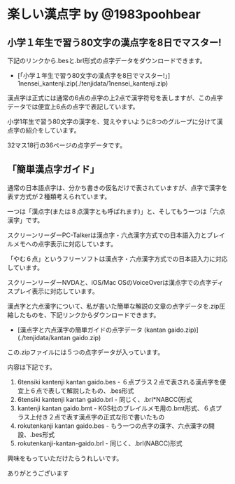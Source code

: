 # 楽しい漢点字 by @1983poohbear

## 小学１年生で習う80文字の漢点字を8日でマスター!

下記のリンクから.besと.brl形式の点字データをダウンロードできます。

- [「小学１年生で習う80文字の漢点字を8日でマスター!」] 1nensei_kantenji.zip(./tenjidata/1nensei_kantenji.zip)

漢点字は正式には通常の6点の点字の上2点で漢字符号を表しますが、この点字データでは便宜上6点の点字で表記しています。

小学1年生で習う80文字の漢字を、覚えやすいように8つのグループに分けて漢点字の紹介をしています。

32マス18行の36ページの点字データです。

## 「簡単漢点字ガイド」

通常の日本語点字は、分かち書きの仮名だけで表されていますが、点字で漢字を表す方式が２種類考えられています。

一つは「漢点字(または８点漢字とも呼ばれます)」と、そしてもう一つは「六点漢字」です。

スクリーンリーダーPC-Talkerは漢点字・六点漢字方式での日本語入力とブレイルメモへの点字表示に対応しています。

「やむ６点」というフリーソフトは漢点字・六点漢字方式での日本語入力に対応しています。

スクリーンリーダーNVDAと、iOS/Mac OSのVoiceOverは漢点字での点字ディスプレイ表示に対応しています。

漢点字と六点漢字について、私が書いた簡単な解説の文章の点字データを.zip圧縮したものを、下記リンクからダウンロードできます。

- [漢点字と六点漢字の簡単ガイドの点字データ (kantan gaido.zip)](./tenjidata/kantan gaido.zip)

この.zipファイルには５つの点字データが入っています。

内容は下記です。

1. 6tensiki kantenji kantan gaido.bes - ６点プラス２点で表される漢点字を便宜上６点で表して解説したもの、.bes形式
2. 6tensiki kantenji kantan gaido.brl - 同じく、.brl*NABCC(形式
3. kantenji kantan gaido.bmt - KGS社のブレイルメモ用の.bmt形式、６点プラス上付き２点で表す漢点字の正式な形で書いたもの
4. rokutenkanji kantan gaido.bes - もう一つの点字の漢字、六点漢字の開設、.bes形式
5. rokutenkanji-kantan-gaido.brl - 同じく、.brl(NABCC)形式

興味をもっていただけたらうれしいです。

ありがとうございます


